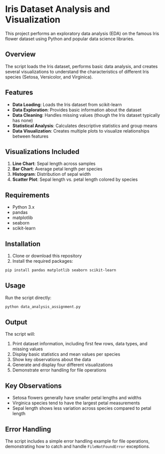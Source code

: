 # Iris Dataset Analysis and Visualization

This project performs an exploratory data analysis (EDA) on the famous Iris flower dataset using Python and popular data science libraries.

## Overview

The script loads the Iris dataset, performs basic data analysis, and creates several visualizations to understand the characteristics of different Iris species (Setosa, Versicolor, and Virginica).

## Features

- **Data Loading**: Loads the Iris dataset from scikit-learn
- **Data Exploration**: Provides basic information about the dataset
- **Data Cleaning**: Handles missing values (though the Iris dataset typically has none)
- **Statistical Analysis**: Calculates descriptive statistics and group means
- **Data Visualization**: Creates multiple plots to visualize relationships between features

## Visualizations Included

1. **Line Chart**: Sepal length across samples
2. **Bar Chart**: Average petal length per species
3. **Histogram**: Distribution of sepal width
4. **Scatter Plot**: Sepal length vs. petal length colored by species

## Requirements

- Python 3.x
- pandas
- matplotlib
- seaborn
- scikit-learn

## Installation

1. Clone or download this repository
2. Install the required packages:

```bash
pip install pandas matplotlib seaborn scikit-learn
```

## Usage

Run the script directly:

```bash
python data_analysis_assignment.py
```

## Output

The script will:
1. Print dataset information, including first few rows, data types, and missing values
2. Display basic statistics and mean values per species
3. Show key observations about the data
4. Generate and display four different visualizations
5. Demonstrate error handling for file operations

## Key Observations

- Setosa flowers generally have smaller petal lengths and widths
- Virginica species tend to have the largest petal measurements
- Sepal length shows less variation across species compared to petal length

## Error Handling

The script includes a simple error handling example for file operations, demonstrating how to catch and handle `FileNotFoundError` exceptions.
